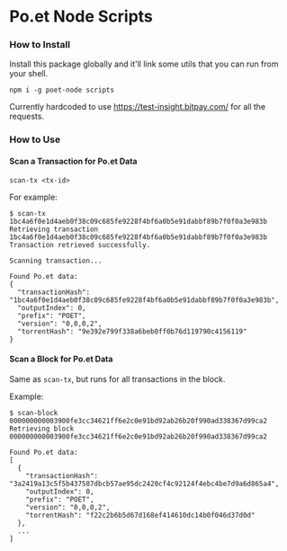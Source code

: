 # Po.et Node Scripts

### How to Install
Install this package globally and it'll link some utils that you can run from your shell.

`npm i -g poet-node scripts`

Currently hardcoded to use https://test-insight.bitpay.com/ for all the requests.

### How to Use

#### Scan a Transaction for Po.et Data

`scan-tx <tx-id>`

For example:

```
$ scan-tx 1bc4a6f0e1d4aeb0f38c09c685fe9228f4bf6a0b5e91dabbf89b7f0f0a3e983b
Retrieving transaction 1bc4a6f0e1d4aeb0f38c09c685fe9228f4bf6a0b5e91dabbf89b7f0f0a3e983b
Transaction retrieved successfully.

Scanning transaction...

Found Po.et data:
{
  "transactionHash": "1bc4a6f0e1d4aeb0f38c09c685fe9228f4bf6a0b5e91dabbf89b7f0f0a3e983b",
  "outputIndex": 0,
  "prefix": "POET",
  "version": "0,0,0,2",
  "torrentHash": "9e392e799f338a6beb0ff0b76d119790c4156119"
}

```


#### Scan a Block for Po.et Data

Same as `scan-tx`, but runs for all transactions in the block.

Example:

```$xslt
$ scan-block 000000000003900fe3cc34621ff6e2c0e91bd92ab26b20f990ad338367d99ca2
Retrieving block 000000000003900fe3cc34621ff6e2c0e91bd92ab26b20f990ad338367d99ca2

Found Po.et data:
[
  {
    "transactionHash": "3a2419a13c5f5b437587dbcb57ae95dc2420cf4c92124f4ebc4be7d9a6d865a4",
    "outputIndex": 0,
    "prefix": "POET",
    "version": "0,0,0,2",
    "torrentHash": "f22c2b6b5d67d168ef414610dc14b0f046d37d0d"
  },
  ...
]
```